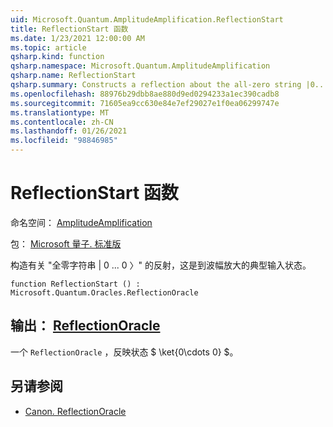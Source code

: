 ```yaml
---
uid: Microsoft.Quantum.AmplitudeAmplification.ReflectionStart
title: ReflectionStart 函数
ms.date: 1/23/2021 12:00:00 AM
ms.topic: article
qsharp.kind: function
qsharp.namespace: Microsoft.Quantum.AmplitudeAmplification
qsharp.name: ReflectionStart
qsharp.summary: Constructs a reflection about the all-zero string |0...0〉, which is the typical input state to amplitude amplification.
ms.openlocfilehash: 88976b29dbb8ae880d9ed0294233a1ec390cadb8
ms.sourcegitcommit: 71605ea9cc630e84e7ef29027e1f0ea06299747e
ms.translationtype: MT
ms.contentlocale: zh-CN
ms.lasthandoff: 01/26/2021
ms.locfileid: "98846985"
---
```

# <a name="reflectionstart-function"></a>ReflectionStart 函数

命名空间： [AmplitudeAmplification](xref:Microsoft.Quantum.AmplitudeAmplification)

包： [Microsoft 量子. 标准版](https://nuget.org/packages/Microsoft.Quantum.Standard)


构造有关 "全零字符串 | 0 ... 0 〉" 的反射，这是到波幅放大的典型输入状态。

```qsharp
function ReflectionStart () : Microsoft.Quantum.Oracles.ReflectionOracle
```


## <a name="output--reflectionoracle"></a>输出： [ReflectionOracle](xref:Microsoft.Quantum.Oracles.ReflectionOracle)

一个 `ReflectionOracle` ，反映状态 $ \ket{0\cdots 0} $。

## <a name="see-also"></a>另请参阅

- [Canon. ReflectionOracle](xref:Microsoft.Quantum.Canon.ReflectionOracle)
